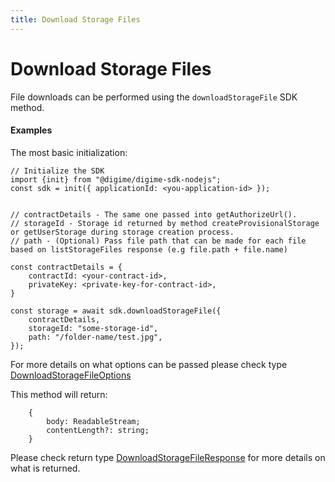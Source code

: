 ```yaml
---
title: Download Storage Files
---
```


# Download Storage Files

File downloads can be performed using the `downloadStorageFile` SDK method.

#### Examples

The most basic initialization:

```
// Initialize the SDK
import {init} from "@digime/digime-sdk-nodejs";
const sdk = init({ applicationId: <you-application-id> });


// contractDetails - The same one passed into getAuthorizeUrl().
// storageId - Storage id returned by method createProvisionalStorage or getUserStorage during storage creation process.
// path - (Optional) Pass file path that can be made for each file based on listStorageFiles response (e.g file.path + file.name)

const contractDetails = {
    contractId: <your-contract-id>,
    privateKey: <private-key-for-contract-id>,
}

const storage = await sdk.downloadStorageFile({
    contractDetails,
    storageId: "some-storage-id",
    path: "/folder-name/test.jpg",
});

```

For more details on what options can be passed please check type [DownloadStorageFileOptions](../interfaces/Types.DownloadStorageFileOptions.html)

This method will return:

```
    {
        body: ReadableStream;
        contentLength?: string;
    }
```

Please check return type [DownloadStorageFileResponse](../interfaces/Types.DownloadStorageFileResponse.html) for more details on what is returned.
